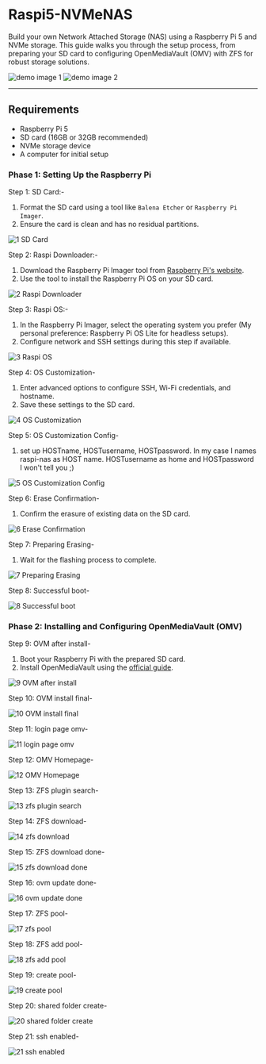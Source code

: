 # Raspi5-NVMeNAS

Build your own Network Attached Storage (NAS) using a Raspberry Pi 5 and NVMe storage. This guide walks you through the setup process, from preparing your SD card to configuring OpenMediaVault (OMV) with ZFS for robust storage solutions.


![demo image 1](https://github.com/user-attachments/assets/8fd377a2-6375-4f0e-b592-596eb3e7a66c)
![demo image 2](https://github.com/user-attachments/assets/52c00685-dc85-4d49-afce-b058dc8a13c1)


---

## Requirements
- Raspberry Pi 5
- SD card (16GB or 32GB recommended)
- NVMe storage device
- A computer for initial setup

  
### Phase 1: Setting Up the Raspberry Pi

Step 1: SD Card:-

1. Format the SD card using a tool like `Balena Etcher` or `Raspberry Pi Imager`.
2. Ensure the card is clean and has no residual partitions.


![1  SD Card](https://github.com/user-attachments/assets/795ed649-2ff8-4405-88e8-da824ba62169)


Step 2: Raspi Downloader:-

1. Download the Raspberry Pi Imager tool from [Raspberry Pi's website](https://www.raspberrypi.com/software/).
2. Use the tool to install the Raspberry Pi OS on your SD card.

![2  Raspi Downloader](https://github.com/user-attachments/assets/82baf798-5410-4ebd-9b96-063fcd50ad6e)

Step 3: Raspi OS:-

1. In the Raspberry Pi Imager, select the operating system you prefer (My personal preference: Raspberry Pi OS Lite for headless setups).
2. Configure network and SSH settings during this step if available.

![3   Raspi OS](https://github.com/user-attachments/assets/da7a8aed-96b9-4083-adf9-90cdc76649d3)


Step 4: OS Customization-

1. Enter advanced options to configure SSH, Wi-Fi credentials, and hostname.
2. Save these settings to the SD card.
   
![4  OS Customization](https://github.com/user-attachments/assets/cd5fe361-70c0-492c-9347-48b8252b0d32)

Step 5: OS Customization Config-

1. set up HOSTname, HOSTusername, HOSTpassword. In my case I names raspi-nas as HOST name. HOSTusername as home and HOSTpassword I won't tell you ;)

![5  OS Customization Config](https://github.com/user-attachments/assets/f0b841d8-5d4a-43d8-946c-74669134184a)



Step 6: Erase Confirmation-

1. Confirm the erasure of existing data on the SD card.

![6  Erase Confirmation](https://github.com/user-attachments/assets/f4769c0f-1d9d-40d5-91bb-e79b348281c5)


Step 7: Preparing Erasing-

1. Wait for the flashing process to complete.
   
![7  Preparing Erasing](https://github.com/user-attachments/assets/2055b748-a680-404a-9a47-8fc19aa27022)

Step 8: Successful boot-

![8  Successful boot](https://github.com/user-attachments/assets/c740e7fe-12d2-46d4-aeb2-f6a036269490)

### Phase 2: Installing and Configuring OpenMediaVault (OMV)

Step 9: OVM after install-

1. Boot your Raspberry Pi with the prepared SD card.
2. Install OpenMediaVault using the [official guide](https://www.openmediavault.org/).

![9  OVM after install](https://github.com/user-attachments/assets/37dfefe6-b977-4db4-be84-bf1f04281749)


Step 10: OVM install final-

![10  OVM install final](https://github.com/user-attachments/assets/5e7db4f5-efe4-4571-bf44-6f11b255ce26)


Step 11: login page omv-

![11  login page omv](https://github.com/user-attachments/assets/14c41eb3-ab8d-47d8-a60b-921981b5dfd7)

Step 12: OMV Homepage-

![12  OMV Homepage](https://github.com/user-attachments/assets/73fdb284-1a41-4ecc-9336-b420834e1516)

Step 13: ZFS plugin search-

![13  zfs plugin search](https://github.com/user-attachments/assets/2353e632-78e2-4381-b670-1ac9cecc5a22)

Step 14: ZFS download-

![14  zfs download](https://github.com/user-attachments/assets/6016dbbe-7a6d-4455-9e04-204c157006c0)

Step 15: ZFS download done-

![15 zfs download done](https://github.com/user-attachments/assets/6420863f-2986-46f1-97a7-061e03434172)

Step 16: ovm update done-

![16  ovm update done](https://github.com/user-attachments/assets/16a8af00-9715-4a40-8404-580d297bb18a)

Step 17: ZFS pool-

![17  zfs pool](https://github.com/user-attachments/assets/d0751a42-2f34-4980-beb4-97c444daaa4b)

Step 18: ZFS add pool-

![18  zfs add pool](https://github.com/user-attachments/assets/41224d7e-1ca5-4b8a-9359-01d73a71b9d3)


Step 19: create pool-

![19  create pool](https://github.com/user-attachments/assets/24a5a152-f41a-4df5-818f-d530c3a91deb)

Step 20: shared folder create-

![20  shared folder create](https://github.com/user-attachments/assets/eac005fa-2137-4388-a86c-fa1ad06d5798)

Step 21: ssh enabled-

![21  ssh enabled](https://github.com/user-attachments/assets/fc2110c7-1bfc-4965-8661-cf4061edc37d)









